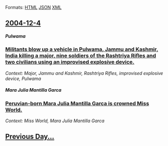 
Formats: [HTML](2004/12/4/index.html)  [JSON](2004/12/4/index.json)  [XML](2004/12/4/index.xml)  

## [2004-12-4](/news/2004/12/4/index.md)

##### Pulwama
### [ Militants blow up a vehicle in Pulwama, Jammu and Kashmir, India killing a major, nine soldiers of the Rashtriya Rifles and two civilians using an improvised explosive device. ](/news/2004/12/4/militants-blow-up-a-vehicle-in-pulwama-jammu-and-kashmir-india-killing-a-major-nine-soldiers-of-the-rashtriya-rifles-and-two-civilians-u.md)
_Context: Major, Jammu and Kashmir, Rashtriya Rifles, improvised explosive device, Pulwama_

##### Mara Julia Mantilla Garca
### [ Peruvian-born Mara Julia Mantilla Garca is crowned Miss World. ](/news/2004/12/4/peruvian-born-maria-julia-mantilla-garcia-is-crowned-miss-world.md)
_Context: Miss World, Mara Julia Mantilla Garca_

## [Previous Day...](/news/2004/12/3/index.md)


